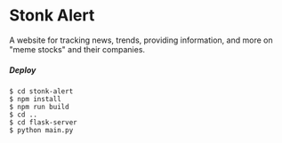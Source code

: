 # Stonk Alert

A website for tracking news, trends, providing information, and more on "meme stocks" and their companies.

##### Deploy
```
$ cd stonk-alert
$ npm install
$ npm run build
$ cd ..
$ cd flask-server
$ python main.py
```
